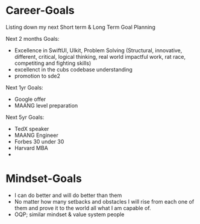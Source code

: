 # Career-Goals
Listing down my next Short term &amp; Long Term Goal Planning


Next 2 months Goals:
- Excellence in SwiftUI, UIkit, Problem Solving (Structural, innovative, different, critical, logical thinking, real world impactful work, rat race, competiting and fighting skills)
- excellenct in the cubs codebase understanding
- promotion to sde2
  
Next 1yr Goals:
- Google offer
- MAANG level preparation

Next 5yr Goals:
- TedX speaker
- MAANG Engineer
- Forbes 30 under 30
- Harvard MBA
-


# Mindset-Goals

- I can do better and will do better than them
- No matter how many setbacks and obstacles I will rise from each one of them and prove it to the world all what I am capable of.
- OQP; similar mindset & value system people
